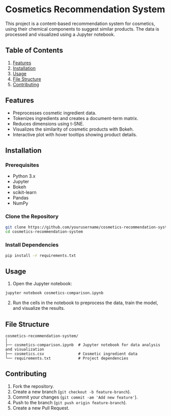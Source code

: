 # Cosmetics Recommendation System

This project is a content-based recommendation system for cosmetics, using their chemical components to suggest similar products. The data is processed and visualized using a Jupyter notebook.

## Table of Contents
1. [Features](#features)
2. [Installation](#installation)
3. [Usage](#usage)
4. [File Structure](#file-structure)
5. [Contributing](#contributing)

## Features
- Preprocesses cosmetic ingredient data.
- Tokenizes ingredients and creates a document-term matrix.
- Reduces dimensions using t-SNE.
- Visualizes the similarity of cosmetic products with Bokeh.
- Interactive plot with hover tooltips showing product details.

## Installation
### Prerequisites
- Python 3.x
- Jupyter
- Bokeh
- scikit-learn
- Pandas
- NumPy

### Clone the Repository
```bash
git clone https://github.com/yourusername/cosmetics-recommendation-system.git
cd cosmetics-recommendation-system
```

### Install Dependencies
```bash
pip install -r requirements.txt
```

## Usage
1. Open the Jupyter notebook:
```bash
jupyter notebook cosmetics-comparison.ipynb
```

2. Run the cells in the notebook to preprocess the data, train the model, and visualize the results.

## File Structure
```
cosmetics-recommendation-system/
│
├── cosmetics-comparison.ipynb  # Jupyter notebook for data analysis and visualization
├── cosmetics.csv               # Cosmetic ingredient data
└── requirements.txt            # Project dependencies
```

## Contributing
1. Fork the repository.
2. Create a new branch (`git checkout -b feature-branch`).
3. Commit your changes (`git commit -am 'Add new feature'`).
4. Push to the branch (`git push origin feature-branch`).
5. Create a new Pull Request.

